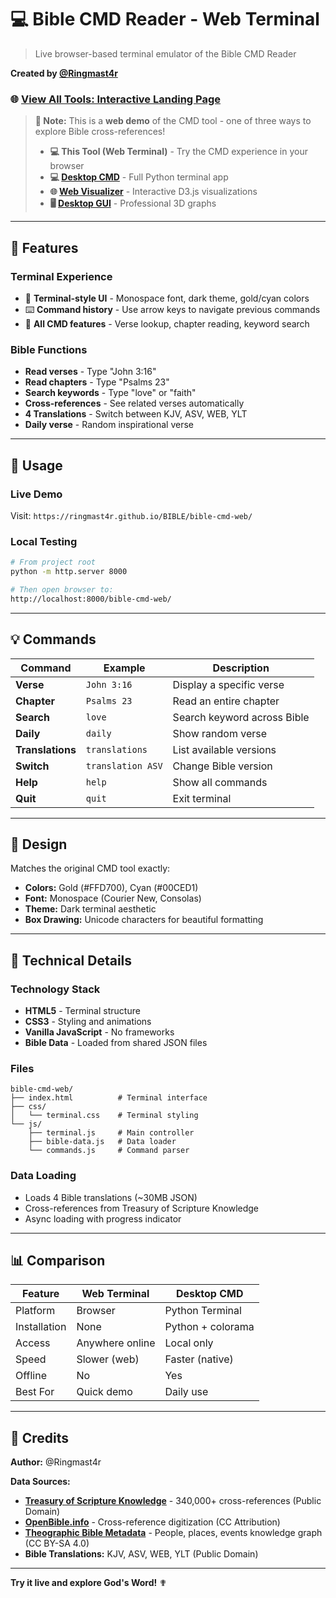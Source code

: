 # 💻 Bible CMD Reader - Web Terminal

> Live browser-based terminal emulator of the Bible CMD Reader

**Created by [@Ringmast4r](https://github.com/Ringmast4r)**

### 🌐 **[View All Tools: Interactive Landing Page](https://ringmast4r.github.io/BIBLE/)**

> **📌 Note:** This is a **web demo** of the CMD tool - one of three ways to explore Bible cross-references!
> - **💻 This Tool (Web Terminal)** - Try the CMD experience in your browser
> - **💻 [Desktop CMD](../bible-analysis-tool/)** - Full Python terminal app
> - **🌐 [Web Visualizer](../bible-visualizer-web/)** - Interactive D3.js visualizations
> - **🖥️ [Desktop GUI](../bible-desktop-gui/)** - Professional 3D graphs

---

## 🌟 Features

### Terminal Experience
- 🎨 **Terminal-style UI** - Monospace font, dark theme, gold/cyan colors
- ⌨️ **Command history** - Use arrow keys to navigate previous commands
- 📖 **All CMD features** - Verse lookup, chapter reading, keyword search

### Bible Functions
- **Read verses** - Type "John 3:16"
- **Read chapters** - Type "Psalms 23"
- **Search keywords** - Type "love" or "faith"
- **Cross-references** - See related verses automatically
- **4 Translations** - Switch between KJV, ASV, WEB, YLT
- **Daily verse** - Random inspirational verse

---

## 🚀 Usage

### Live Demo
Visit: `https://ringmast4r.github.io/BIBLE/bible-cmd-web/`

### Local Testing
```bash
# From project root
python -m http.server 8000

# Then open browser to:
http://localhost:8000/bible-cmd-web/
```

---

## 💡 Commands

| Command | Example | Description |
|---------|---------|-------------|
| **Verse** | `John 3:16` | Display a specific verse |
| **Chapter** | `Psalms 23` | Read an entire chapter |
| **Search** | `love` | Search keyword across Bible |
| **Daily** | `daily` | Show random verse |
| **Translations** | `translations` | List available versions |
| **Switch** | `translation ASV` | Change Bible version |
| **Help** | `help` | Show all commands |
| **Quit** | `quit` | Exit terminal |

---

## 🎨 Design

Matches the original CMD tool exactly:
- **Colors:** Gold (#FFD700), Cyan (#00CED1)
- **Font:** Monospace (Courier New, Consolas)
- **Theme:** Dark terminal aesthetic
- **Box Drawing:** Unicode characters for beautiful formatting

---

## 🔧 Technical Details

### Technology Stack
- **HTML5** - Terminal structure
- **CSS3** - Styling and animations
- **Vanilla JavaScript** - No frameworks
- **Bible Data** - Loaded from shared JSON files

### Files
```
bible-cmd-web/
├── index.html          # Terminal interface
├── css/
│   └── terminal.css    # Terminal styling
└── js/
    ├── terminal.js     # Main controller
    ├── bible-data.js   # Data loader
    └── commands.js     # Command parser
```

### Data Loading
- Loads 4 Bible translations (~30MB JSON)
- Cross-references from Treasury of Scripture Knowledge
- Async loading with progress indicator

---

## 📊 Comparison

| Feature | Web Terminal | Desktop CMD |
|---------|-------------|-------------|
| Platform | Browser | Python Terminal |
| Installation | None | Python + colorama |
| Access | Anywhere online | Local only |
| Speed | Slower (web) | Faster (native) |
| Offline | No | Yes |
| Best For | Quick demo | Daily use |

---

## 🙏 Credits

**Author:** @Ringmast4r

**Data Sources:**
- **[Treasury of Scripture Knowledge](https://www.openbible.info/labs/cross-references/)** - 340,000+ cross-references (Public Domain)
- **[OpenBible.info](https://www.openbible.info)** - Cross-reference digitization (CC Attribution)
- **[Theographic Bible Metadata](https://github.com/robertrouse/theographic-bible-metadata)** - People, places, events knowledge graph (CC BY-SA 4.0)
- **Bible Translations:** KJV, ASV, WEB, YLT (Public Domain)

---

**Try it live and explore God's Word!** ✟
